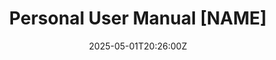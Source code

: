 ---
title: Personal User Manual [NAME]
linkTitle: Personal User Manual [NAME]
date: '2025-05-01T20:26:00Z'
weight: 1
description: Personal user manual outlines communication preferences, work style,
  and feedback approach of a Senior Product Manager, emphasizing collaboration, productivity
  hours, and personal quirks to enhance team dynamics.
draft: false
ref: personal-user-manual-name
---